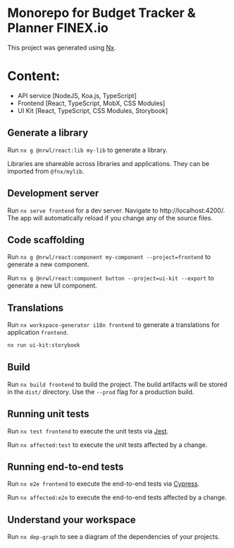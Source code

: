 # Monorepo for Budget Tracker & Planner FINEX.io

This project was generated using [Nx](https://nx.dev).

# Content:

- API service [NodeJS, Koa.js, TypeScript]
- Frontend [React, TypeScript, MobX, CSS Modules]
- UI Kit [React, TypeScript, CSS Modules, Storybook]

## Generate a library

Run `nx g @nrwl/react:lib my-lib` to generate a library.

Libraries are shareable across libraries and applications. They can be imported from `@fnx/mylib`.

## Development server

Run `nx serve frontend` for a dev server. Navigate to http://localhost:4200/. The app will automatically reload if you
change any of the source files.

## Code scaffolding

Run `nx g @nrwl/react:component my-component --project=frontend` to generate a new component.

Run `nx g @nrwl/react:component button --project=ui-kit --export` to generate a new UI component.

## Translations

Run `nx workspace-generator i18n frontend` to generate a translations for application `frontend`.

```bash
nx run ui-kit:storybook
```

## Build

Run `nx build frontend` to build the project. The build artifacts will be stored in the `dist/` directory. Use
the `--prod` flag for a production build.

## Running unit tests

Run `nx test frontend` to execute the unit tests via [Jest](https://jestjs.io).

Run `nx affected:test` to execute the unit tests affected by a change.

## Running end-to-end tests

Run `nx e2e frontend` to execute the end-to-end tests via [Cypress](https://www.cypress.io).

Run `nx affected:e2e` to execute the end-to-end tests affected by a change.

## Understand your workspace

Run `nx dep-graph` to see a diagram of the dependencies of your projects.
